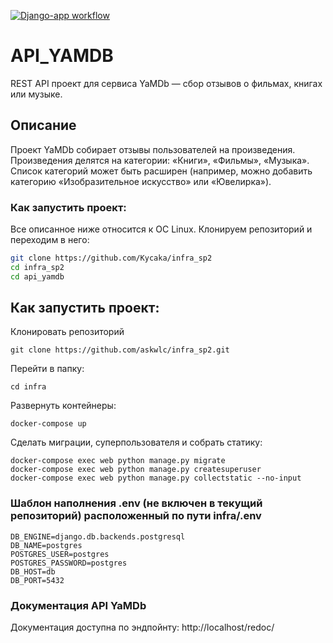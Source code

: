 [![Django-app workflow](https://github.com/Kycaka/yamdb_final/actions/workflows/yamdb_workflow.yml/badge.svg)](https://github.com/Kycaka/yamdb_final/actions/workflows/yamdb_workflow.yml)

# API_YAMDB
REST API проект для сервиса YaMDb — сбор отзывов о фильмах, книгах или музыке.

## Описание

Проект YaMDb собирает отзывы пользователей на произведения.
Произведения делятся на категории: «Книги», «Фильмы», «Музыка».
Список категорий  может быть расширен (например, можно добавить категорию «Изобразительное искусство» или «Ювелирка»).
### Как запустить проект:

Все описанное ниже относится к ОС Linux.
Клонируем репозиторий и переходим в него:
```bash
git clone https://github.com/Kycaka/infra_sp2
cd infra_sp2
cd api_yamdb
```

## Как запустить проект:

Клонировать репозиторий
```
git clone https://github.com/askwlc/infra_sp2.git
```

Перейти в папку:
```
cd infra
```
Развернуть контейнеры:
```
docker-compose up 
```
Сделать миграции, суперпользователя и собрать статику:
```
docker-compose exec web python manage.py migrate
docker-compose exec web python manage.py createsuperuser
docker-compose exec web python manage.py collectstatic --no-input
```

### Шаблон наполнения .env (не включен в текущий репозиторий) расположенный по пути infra/.env
```
DB_ENGINE=django.db.backends.postgresql
DB_NAME=postgres
POSTGRES_USER=postgres
POSTGRES_PASSWORD=postgres
DB_HOST=db
DB_PORT=5432
```

### Документация API YaMDb
Документация доступна по эндпойнту: http://localhost/redoc/

